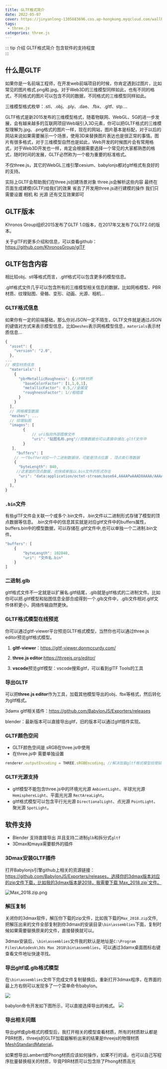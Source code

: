 ```yaml
---
title: GLTF格式简介
date: 2022-05-07
cover: https://jinyanlong-1305883696.cos.ap-hongkong.myqcloud.com/wallhaven-dpzjzg.jpg
tags:
 - three.js
categories: three.js
---
```


::: tip 介绍
GLTF格式简介 包含软件的支持程度<br>
:::

<!-- more -->

## 什么是GLTF

如果你是一名前端工程师，在开发web前端项目的时候，你肯定遇到过图片，比如常见的图片格式.png和.jpg。对于Web3D的三维模型同样如此，也有不同的格式，不同格式的图片可以包含不同的数据，不同格式的三维模型同样如此。

三维模型格式枚举：.stl、.obj、.ply、.dae、.fbx、.gltf、stp....


GLTF格式是新2015发布的三维模型格式，随着物联网、WebGL、5G的进一步发展，会有越来越多的互联网项目Web端引入3D元素，你可以把GLTF格式的三维模型理解为.jpg、.png格式的图片一样，现在的网站，图片基本是标配，对于以后的网站来说如果需要展示一个场景，使用3D来替换图片表达也是很正常的事情。图片有很多格式，对于三维模型自然也是如此，Web开发的时候图片会有常用格式，对于Web3D开发也一样，肯定会根据需要选择一个常见的大家都熟悉的格式，随时时间的发展，GLTF必然称为一个极为重要的标准格式。

不仅three.js，其它的WebGL三维引擎cesium、babylonjs都对gltf格式有良好的的支持。

实际上GLTF会帮助我们在three.js创建场景对象 three.js会解析这些内容 最终在页面生成建模(GLTF)给我们的效果 省去了开发用three.js进行建模的操作 我们只需要设置 相机 和 光源 还有交互效果即可

## GLTF版本

Khronos Group组织2015发布了GLTF 1.0版本，在2017年又发布了GLTF2.0的版本。

关于glTF的更多介绍和信息，可以查看github：<https://github.com/KhronosGroup/glTF>

## GLTF包含内容

相比较obj、stl等格式而言，.gltf格式可以包含更多的模型信息。

.gltf格式文件几乎可以包含所有的三维模型相关信息的数据，比如网格模型、PBR材质、纹理贴图、骨骼、变形、动画、光源、相机...

### **GLTF格式信息**

如果你有一定的前端基础，那么你对JSON一定不陌生，GLTF文件就是通过JSON的键值对方式来表示模型信息，比如`meshes`表示网格模型信息，`materials`表示材质信息...

```JavaScript
{
  "asset": {
    "version": "2.0",
  },
...
// 模型材质信息
  "materials": [
    {
      "pbrMetallicRoughness": {//PBR材质
        "baseColorFactor": [1,1,0,1],
        "metallicFactor": 0.5,//金属度
        "roughnessFactor": 1//粗糙度
      }
    }
  ],
  // 网格模型数据
  "meshes": ...
  // 纹理贴图
  "images": [
        {
            // uri指向外部图像文件
            "uri": "贴图名称.png"//图像数据也可以直接存储在.gltf文件中
        }
   ],
     "buffers": [
    // 一个buffer对应一个二进制数据块，可能是顶点位置 、顶点索引等数据
    {
      "byteLength": 840,
     //这里面的顶点数据，也快成单独以.bin文件的形式存在   
      "uri": "data:application/octet-stream;base64,AAAAPwAAAD8AAAA/AAAAPwAAAD8AAAC/.......
    }
  ],
}
```

### **`.bin`文件**

有些glTF文件会关联一个或多个.bin文件，.bin文件以二进制形式存储了模型的顶点数据等信息。
.bin文件中的信息其实就是对应gltf文件中的buffers属性，buffers.bin中的模型数据，可以存储在.gltf文件中,也可以单独一个二进制.bin文件。

```JavaScript
"buffers": [
    {
        "byteLength": 102040,
        "uri": "文件名.bin"
    }
]
```

### **二进制.glb**

gltf格式文件不一定就是以扩展名.gltf结尾，.glb就是gltf格式的二进制文件。比如你可以把.gltf模型和贴图信息全部合成得到一个.glb文件中，.glb文件相对.gltf文件体积更小，网络传输自然更快。


### **GLTF格式模型在线预览**

你可以通过gltf-viewer平台预览GLTF格式模型，当然你也可以通过three.js editor预览gltf格式模型。

1. **gltf-viewer**：https://gltf-viewer.donmccurdy.com/

2. **three.js editor**:https://threejs.org/editor/

3. **vscode**预览gltf模型：vscode搜索gltf，可以看到glTF Tools的工具


### **导出GLTF**

可以把**three.js editor**作为工具，加载其他模型导出的obj、fbx等格式，然后转化为gltf格式。

3damx gltf相关插件：https://github.com/BabylonJS/Exporters/releases

blender：最新版本可以直接导出gltf，旧的版本可以通过gltf插件实现。

### **GLTF颜色空间**

* GLTF颜色空间是 sRGB在three.js中使用
* 在three.js中 需要单独设置

```js
renderer.outputEncoding = THREE.sRGBEncoding; //解决加载gltf格式模型纹理贴图和原图不一样问题
```

### **GLTF光源支持**

* gltf模型不能包含three.js中的环境光光源 `AmbientLight`、半球光光源 `HemisphereLight`、平面光光源 `RectAreaLight`。
* gltf格式模型可以包含平行光光源 `DirectionalLight`、点光源 `PointLight`、聚光源 `SpotLight`。

## 软件支持

* Blender 支持直接导出 并且支持二进制`glb`和拆分式`gltf`
* 3Dmax和maya需要额外的插件

### **3Dmax安装GLTF插件**

打开Babylonjs引擎github上相关的资源链接：https://github.com/BabylonJS/Exporters/releases，选择你的3dmax版本对应的zip文件下载，比如我的3dmax版本是2018，我需要下载`Max_2018.zip`文件。

![Max_2018.zip.png](https://jinyanlong-1305883696.cos.ap-hongkong.myqcloud.com/Max_2018.zip.png)

### 解压复制

关闭你的3dmax软件，解压你下载的zip文件，比如我下载的`Max_2018.zip`文件,把解压出来的文件全部复制到你3dmax的安装目录`\bin\assemblies`下面，复制时候如果需要替换原来的文件，直接替换就可以。

3dmax安装后，`\bin\assemblies`文件我的默认是地址是`C:\Program Files\Autodesk\3ds Max 2018\bin\assemblies`，可以通过3damx桌面图标右键查看文件地址快速寻找。

### 导出gltf或.glb格式模型

在`\bin\assemblies`文件下完成文件复制替换后，重新打开3dmax程序，在界面的最上方右侧可以发现多了一个菜单命令babylon。

![](https://jinyanlong-1305883696.cos.ap-hongkong.myqcloud.com/babylon.png)

babylon命令开发如下图所示，可以直接选择导出的格式。
![](https://jinyanlong-1305883696.cos.ap-hongkong.myqcloud.com/export.png)

### 导出相关问题

导出gltf或glb格式的模型后，我打开相关的模型查看材质，所有的材质默认都是PBR材质，threejs的GLTF加载器解析出来的结果是threejs的物理材质[MeshStandardMaterial](http://www.yanhuangxueyuan.com/threejs/docs/index.html#api/zh/materials/MeshStandardMaterial)。


如果想导出Lambert或Phong材质应该如何操作，如果不行的话，也可以自己写程序批量替换相关的材质，毕竟PBR材质可以包含除了Phong材质高光

